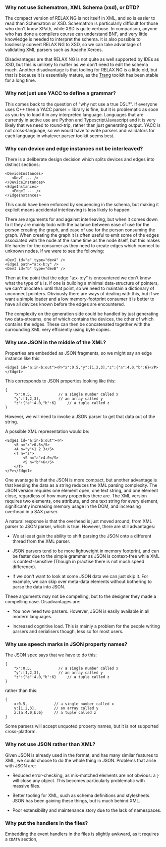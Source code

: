 ### Why not use Schematron, XML Schema (xsd), or DTD?

The compact version of RELAX NG is not itself in
XML, and so is easier to read than Schematron or
XSD. Schematron is particularly difficult for those
who don't know XPath, while XSD is quite verbose.
In comparison, anyone who has done a compilers course
can understand BNF, and very little knowledge is
needed to interpret the schema. It is also possible
to losslessly convert RELAX NG to XSD, so we can
take advantage of validating XML parsers such as
Apache Xerces.

Disadvantages are that RELAX NG is not quite as well
supported by IDEs as XSD, but this is unlikely to
matter as we don't need to edit the schema much.
Another disadvantage is that tooling for RELAX NG
is a little old, but that is because it is essentially
mature, as the <a href="http://www.thaiopensource.com/relaxng/trang.html">Trang</a> toolkit has been stable
for a long time.

### Why not just use YACC to define a grammar?

This comes back to the question of "why not use a true DSL?".
If everyone uses C++ then a YACC parser + library is
fine, but it is problematic as soon as you try to
load it in any interpreted language. Languages that
are currently in active use are Python and Typescript/Javascript
and it is very likely that we need to round-trip,
rather than just generating output. YACC is not cross-language,
so we would have to write parsers and validators for
each language in whatever parser toolkit seems best.

### Why can device and edge instances not be interleaved?

There is a deliberate design decision which splits devices and
edges into distinct sections:

    <DeviceInstances>
       <DevI ... />
    </DeviceInstances>
    <EdgeInstances>
       <EdgeI ... />
    </EdgeInstances>
    
This could have been enforced by sequencing in the schema, but
making it explicit means accidental interleaving is less likely
to happen.

There are arguments for and against interleaving, but when
it comes down to it they are mainly todo with the balance
between ease of use for the person creating the graph,
and ease of use for the person consuming the graph. When
creating the graph it is often useful to emit some of
the edges associated with the node at the same time as
the node itself, but this makes life harder for the
consumer as they need to create edges which connect
to unknown nodes. If we were to see the following:

    <DevI id="a" type="devA" />
    <EdgeI path="a:x-b:y" />
    <DevI id="b" type="devB" />

Then at the point that the edge "a:x-b:y" is encountered
we don't know what the type of `b` is. If one is building
a minimal data-structure of pointers, we can't allocate
`b` until that point, so we need to maintain a dictionary
of unconnect pointers. Obviously there are ways of dealing
with this, but if we want a simple loader and a low memory-footprint
consumer it is better to have all devices known before the edges
are encountered.

The complexity on the generation side could be handled
by just generating two data-streams, one of which
contains the devices, the other of which contains the edges.
These can then be concatenated together with the surrounding
XML very efficiently using byte copies.

### Why use JSON in the middle of the XML?

Properties are embedded as JSON fragments, so we might say
an edge instance like this:

    <EdgeI id="a:in-b:out"><P>"x":0.5,"y":[1,2,3],"z":{"a":4.0,"b":6}</P></EdgeI>

This corresponds to JSON properties looking like this:
   
    {
        "x":0.5,            // a single number called x
        "y":[1,2,3],        // an array called y
        "z":{"a":4.0,"b":6}     // a tuple called z
    }        

However, we will need to invoke a JSON parser to get that data out
of the string.

A possible XML representation would be:

    <EdgeI id="a:in-b:out"><P>
        <S n="x">0.5</S>
        <A n="y">1 2 3</S>
        <T n="z">
            <S n="a">4.0</S>
            <S n="b">6</S>
        </T>
    </P></EdgeI>

One avantage is that the JSON is more compact, but another
advantage is that keeping the data as a string reduces the
XML parsing complexity. The JSON version requires one element
open, one text string, and one element close, regardless
of how many properties there are. The XML version requires
two elements, one attribute, and one text string for every
element, significantly increasing memory usage in the
DOM, and increasing overhead in a SAX parser.

A natural response is that the overhead is just moved
around, from XML parser to JSON parser, which is true.
However, there are still advantages:

- We at least gain the ability to shift parsing the JSON
  onto a different thread from the XML parser.

- JSON parsers tend to be more lightweight in memory
  footprint, and can be faster due to the simple grammar
  as JSON is context-free while XML is context-sensitive (Though
  in practise there is not much speed difference).

- If we don't want to look at some JSON data we can
  just skip it. For example, we can skip over meta-data
  elements without bothering to parse the data into JSON.

These arguments may not be compelling, but to the 
designer they made a compelling case. Disadvantages
are:

- You now need two parsers. However, JSON is easily available
  in all modern languages.
  
- Increased cognitive load. This is mainly a problem for the
  people writing parsers and serialisers though, less so
  for most users.

### Why use speech marks in JSON property names?

The JSON spec says that we have to do this:

    {
        "x":0.5,            // a single number called x
        "y":[1,2,3],        // an array called y
        "z":{"a":4.0,"b":6}     // a tuple called z
    }        

rather than this:

    {
        x:0.5,            // a single number called x
        y:[1,2,3],        // an array called y
        z:{a:4.0,b:6}     // a tuple called z
    }        

Some parsers will accept unquoted property names, but it is not
supported cross-platform.

### Why not use JSON rather than XML?

Given JSON is already used in the format, and has many similar
features to XML, we could choose to do the whole thing in
JSON. Problems that arise with JSON are:

- Reduced error-checking, as mis-matched elements are not
  obvious: a `}` will close any object. This becomes particularly
  problematic with massive files.
  
- Better tooling for XML, such as schema definitions and stylesheets.
  JSON has been gaining these things, but is much behind XML.

- Poor extensibility and maintenance story due to the lack of
  namespaces. 

### Why put the handlers in the files?

Embedding the event handlers in the files is slightly awkward, as
it requires a `CDATA` section, 
